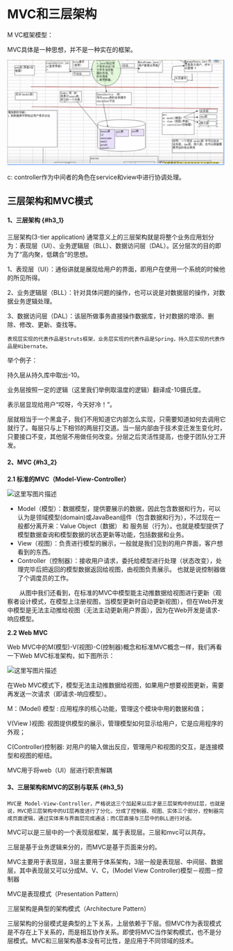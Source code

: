 # MVC和三层架构

M VC框架模型：

MVC具体是一种思想，并不是一种实在的框架。

![](../.gitbook/assets/image%20%2845%29.png)

c: controller作为中间者的角色在service和view中进行协调处理。

## 三层架构和MVC模式

#### 1、三层架构 {#h3_1}

三层架构\(3-tier application\) 通常意义上的三层架构就是将整个业务应用划分为：表现层（UI）、业务逻辑层（BLL）、数据访问层（DAL）。区分层次的目的即为了“高内聚，低耦合”的思想。

1、表现层（UI）：通俗讲就是展现给用户的界面，即用户在使用一个系统的时候他的所见所得。 

2、业务逻辑层（BLL）：针对具体问题的操作，也可以说是对数据层的操作，对数据业务逻辑处理。 

3、数据访问层（DAL）：该层所做事务直接操作数据库，针对数据的增添、删除、修改、更新、查找等。 

    表现层实现的代表作品是Struts框架，业务层实现的代表作品是Spring，持久层实现的代表作品是Hibernate。 

举个例子：

持久层从持久库中取出-10。

业务层按照一定的逻辑（这里我们举例取温度的逻辑）翻译成-10摄氏度。

表示层显现给用户“哎呀，今天好冷！”。

层就相当于一个黑盒子，我们不用知道它内部怎么实现，只需要知道如何去调用它就行了。每层只与上下相邻的两层打交道。当一层内部由于技术变迁发生变化时，只要接口不变，其他层不用做任何改变。分层之后灵活性提高，也便于团队分工开发。

#### 2、MVC {#h3_2}

**2.1 标准的MVC（Model-View-Controller）**

![&#x8FD9;&#x91CC;&#x5199;&#x56FE;&#x7247;&#x63CF;&#x8FF0;](http://static.oschina.net/uploads/img/201601/26185156_T7CF.jpg)

* Model（模型）：数据模型，提供要展示的数据，因此包含数据和行为，可以认为是领域模型\(domain\)或JavaBean组件（包含数据和行为），不过现在一般都分离开来：Value Object（数据） 和 服务层（行为）。也就是模型提供了模型数据查询和模型数据的状态更新等功能，包括数据和业务。
* View（视图）：负责进行模型的展示，一般就是我们见到的用户界面，客户想看到的东西。
* Controller（控制器）：接收用户请求，委托给模型进行处理（状态改变），处理完毕后把返回的模型数据返回给视图，由视图负责展示。 也就是说控制器做了个调度员的工作。

　　从图中我们还看到，在标准的MVC中模型能主动推数据给视图进行更新（观察者设计模式，在模型上注册视图，当模型更新时自动更新视图），但在Web开发中模型是无法主动推给视图（无法主动更新用户界面），因为在Web开发是请求-响应模型。

**2.2 Web MVC**

Web MVC中的M\(模型\)-V\(视图\)-C\(控制器\)概念和标准MVC概念一样，我们再看一下Web MVC标准架构，如下图所示：

![&#x8FD9;&#x91CC;&#x5199;&#x56FE;&#x7247;&#x63CF;&#x8FF0;](http://static.oschina.net/uploads/img/201601/26185156_co9w.jpg)

在Web MVC模式下，模型无法主动推数据给视图，如果用户想要视图更新，需要再发送一次请求（即请求-响应模型）。

M：\(Model\)  模型  :  应用程序的核心功能，管理这个模块中用的数据和值；

V\(View \)视图:   视图提供模型的展示，管理模型如何显示给用户，它是应用程序的外观；

C\(Controller\)控制器: 对用户的输入做出反应，管理用户和视图的交互，是连接模型和视图的枢纽。

MVC用于将web（UI）层进行职责解耦

#### 3、三层架构和MVC的区别与联系 {#h3_5}

    MVC是 Model-View-Controller，严格说这三个加起来以后才是三层架构中的UI层，也就是说，MVC把三层架构中的UI层再度进行了分化，分成了控制器、视图、实体三个部分，控制器完成页面逻辑，通过实体来与界面层完成通话；而C层直接与三层中的BLL进行对话。

MVC可以是三层中的一个表现层框架，属于表现层。三层和mvc可以共存。

三层是基于业务逻辑来分的，而MVC是基于页面来分的。

MVC主要用于表现层，3层主要用于体系架构，3层一般是表现层、中间层、数据层，其中表现层又可以分成M、V、C，\(Model View Controller\)模型－视图－控制器 

MVC是表现模式（Presentation Pattern）

三层架构是典型的架构模式（Architecture Pattern）

三层架构的分层模式是典型的上下关系，上层依赖于下层。但MVC作为表现模式是不存在上下关系的，而是相互协作关系。即使将MVC当作架构模式，也不是分层模式。MVC和三层架构基本没有可比性，是应用于不同领域的技术。  


